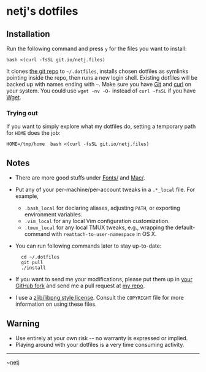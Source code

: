 netj's dotfiles
===============

Installation
------------
Run the following command and press `y` for the files you want to install:

    bash <(curl -fsSL git.io/netj.files)

It clones [the git repo][my repo] to `~/.dotfiles`, installs chosen dotfiles as symlinks pointing inside the repo, then runs a new login shell.
Existing dotfiles will be backed up with names ending with `~`.
Make sure you have [Git][] and [curl][] on your system.
You could use `wget -nv -O-` instead of `curl -fsSL` if you have [Wget][].

### Trying out
If you want to simply explore what my dotfiles do, setting a temporary path for `HOME` does the job:

    HOME=/tmp/home  bash <(curl -fsSL git.io/netj.files)



Notes
-----
* There are more good stuffs under [Fonts/](https://github.com/netj/dotfiles/tree/master/Fonts#readme) and [Mac/](https://github.com/netj/dotfiles/tree/master/Mac#readme).

* Put any of your per-machine/per-account tweaks in a `.*_local` file.  For example,

    * `.bash_local` for declaring aliases, adjusting `PATH`, or exporting environment variables.
    * `.vim_local` for any local Vim configuration customization.
    * `.tmux_local` for any local TMUX tweaks, e.g., wrapping the default-command with `reattach-to-user-namespace` in OS X.

* You can run following commands later to stay up-to-date:

        cd ~/.dotfiles
        git pull
        ./install

* If you want to send me your modifications, please put them up in [your GitHub fork](https://github.com/netj/dotfiles/fork) and send me a pull request at [my repo][].

* I use a [zlib/libpng style license][license].
  Consult the `COPYRIGHT` file for more information on using these files.

[my repo]: https://github.com/netj/dotfiles
[git]: http://git-scm.com/
[curl]: http://curl.haxx.se/
[wget]: http://www.gnu.org/software/wget/
[license]: http://www.opensource.org/licenses/zlib-license.php


Warning
-------
* Use entirely at your own risk -- no warranty is expressed or implied.
* Playing around with your dotfiles is a very time consuming activity.


----

~[netj](https://github.com/netj)
